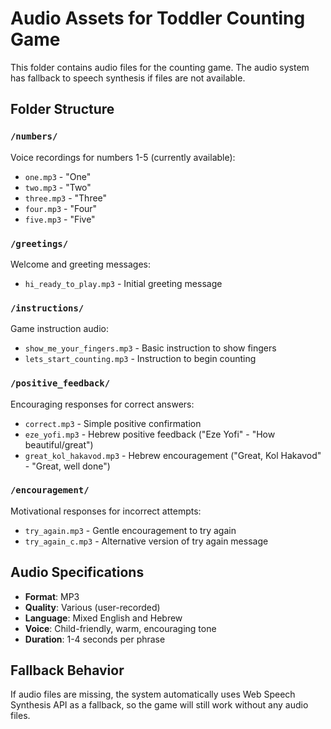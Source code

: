 # Audio Assets for Toddler Counting Game

This folder contains audio files for the counting game. The audio system has fallback to speech synthesis if files are not available.

## Folder Structure

### `/numbers/`
Voice recordings for numbers 1-5 (currently available):
- `one.mp3` - "One"
- `two.mp3` - "Two"
- `three.mp3` - "Three"
- `four.mp3` - "Four"
- `five.mp3` - "Five"

### `/greetings/`
Welcome and greeting messages:
- `hi_ready_to_play.mp3` - Initial greeting message

### `/instructions/`
Game instruction audio:
- `show_me_your_fingers.mp3` - Basic instruction to show fingers
- `lets_start_counting.mp3` - Instruction to begin counting

### `/positive_feedback/`
Encouraging responses for correct answers:
- `correct.mp3` - Simple positive confirmation
- `eze_yofi.mp3` - Hebrew positive feedback ("Eze Yofi" - "How beautiful/great")
- `great_kol_hakavod.mp3` - Hebrew encouragement ("Great, Kol Hakavod" - "Great, well done")

### `/encouragement/`
Motivational responses for incorrect attempts:
- `try_again.mp3` - Gentle encouragement to try again
- `try_again_c.mp3` - Alternative version of try again message

## Audio Specifications

- **Format**: MP3
- **Quality**: Various (user-recorded)
- **Language**: Mixed English and Hebrew
- **Voice**: Child-friendly, warm, encouraging tone
- **Duration**: 1-4 seconds per phrase

## Fallback Behavior

If audio files are missing, the system automatically uses Web Speech Synthesis API as a fallback, so the game will still work without any audio files.